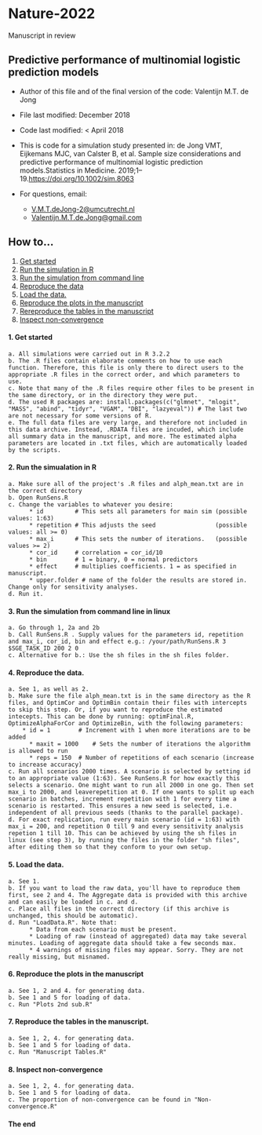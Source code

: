 # Nature-2022
Manuscript in review

## Predictive performance of multinomial logistic prediction models
* Author of this file and of the final version of the code: Valentijn M.T. de Jong
* File last modified: December 2018
* Code last modified: < April 2018
* This is code for a simulation study presented in: de Jong VMT, Eijkemans MJC, van Calster B, et al. Sample size considerations and predictive performance of multinomial logistic prediction models.Statistics in Medicine. 2019;1–19.https://doi.org/10.1002/sim.8063

* For questions, email: 
    * V.M.T.deJong-2@umcutrecht.nl
    * Valentijn.M.T.de.Jong@gmail.com

## How to...
1. [Get started](#start)
2. [Run the simulation in R](#inR)
3. [Run the simulation from command line](#cmd)
4. [Reproduce the data](#rep-data)
5. [Load the data.](#load)
6. [Reproduce the plots in the manuscript](#plots)
7. [Rereproduce the tables in the manuscript](#tables)
8. [Inspect non-convergence](#non-conv)

#### 1. Get started <a name="start"></a>
    a. All simulations were carried out in R 3.2.2
    b. The .R files contain elaborate comments on how to use each function. Therefore, this file is only there to direct users to the appropriate .R files in the correct order, and which parameters to use.
    c. Note that many of the .R files require other files to be present in the same directory, or in the directory they were put.
    d. The used R packages are: install.packages(c("glmnet", "mlogit", "MASS", "abind", "tidyr", "VGAM", "DBI", "lazyeval")) # The last two are not necessary for some versions of R.
    e. The full data files are very large, and therefore not included in this data archive. Instead, .RDATA files are incuded, which include all summary data in the manuscript, and more. The estimated alpha parameters are located in .txt files, which are automatically loaded by the scripts.

#### 2. Run the simualation in R <a name="inR"></a>
    a. Make sure all of the project's .R files and alph_mean.txt are in the correct directory
    b. Open RunSens.R
    c. Change the variables to whatever you desire:
	      * id         # This sets all parameters for main sim (possible values: 1:63)
	      * repetition # This adjusts the seed                 (possible values: all >= 0)
 	      * max_i      # This sets the number of iterations.   (possible values >= 2)
	      * cor_id	   # correlation = cor_id/10
	      * bin        # 1 = binary, 0 = normal predictors
	      * effect     # multiplies coefficients. 1 = as specified in manuscript. 
	      * upper.folder # name of the folder the results are stored in. Change only for sensitivity analyses.
    d. Run it.

#### 3. Run the simulation from command line in linux <a name="cmd"></a>
    a. Go through 1, 2a and 2b
    b. Call RunSens.R . Supply values for the parameters id, repetition and max_i, cor_id, bin and effect e.g.:	/your/path/RunSens.R 3 $SGE_TASK_ID 200 2 0
    c. Alternative for b.: Use the sh files in the sh files folder.

#### 4. Reproduce the data. <a name="rep-data"></a>
    a. See 1, as well as 2.
    b. Make sure the file alph_mean.txt is in the same directory as the R files, and OptimCor and OptimBin contain their files with intercepts to skip this step. Or, if you want to reproduce the estimated intecepts. This can be done by running: optimFinal.R, OptimizeAlphaForCor and OptimizeBin, with the following parameters:
  	    * id = 1 		# Increment with 1 when more iterations are to be added
  		  * maxit = 1000	# Sets the number of iterations the algorithm is allowed to run
  		  * reps = 150 	# Number of repetitions of each scenario (increase to increase accuracy)
    c. Run all scenarios 2000 times. A scenario is selected by setting id to an appropriate value (1:63). See RunSens.R for how exactly this selects a scenario. One might want to run all 2000 in one go. Then set max_i to 2000, and leaverepetition at 0. If one wants to split up each scenario in batches, increment repetition with 1 for every time a scenario is restarted. This ensures a new seed is selected, i.e. independent of all previous seeds (thanks to the parallel package).
    d. For exact replication, run every main scenario (id = 1:63) with max_i = 200, and repetition 0 till 9 and every sensitivity analysis repetion 1 till 10. This can be achieved by using the sh files in linux (see step 3), by running the files in the folder "sh files", after editing them so that they conform to your own setup.

#### 5. Load the data. <a name="load"></a>
    a. See 1.
    b. If you want to load the raw data, you'll have to reproduce them first, see 2 and 4. The Aggregate data is provided with this archive and can easily be loaded in c. and d.
    c. Place all files in the correct directory (if this archive is unchanged, this should be automatic).
    d. Run "LoadData.R". Note that: 
	      * Data from each scenario must be present. 
	      * Loading of raw (instead of aggregated) data may take several minutes. Loading of aggregate data should take a few seconds max.
	      * 4 warnings of missing files may appear. Sorry. They are not really missing, but misnamed.

#### 6. Reproduce the plots in the manuscript <a name="plots"></a>
    a. See 1, 2 and 4. for generating data.
    b. See 1 and 5 for loading of data.
    c. Run "Plots 2nd sub.R"

#### 7. Reproduce the tables in the manuscript. <a name="tables"></a>
    a. See 1, 2, 4. for generating data.
    b. See 1 and 5 for loading of data.
    c. Run "Manuscript Tables.R"

#### 8. Inspect non-convergence <a name="non-conv"></a>
    a. See 1, 2, 4. for generating data.
    b. See 1 and 5 for loading of data.
    c. The proportion of non-convergence can be found in "Non-convergence.R"

#### The end

